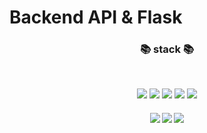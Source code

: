 # Backend API & Flask

<h3 align="center"><b>📚 stack 📚</b></h3>
</br>
<p align="center">
<img src="https://img.shields.io/badge/Docker-2496ED.svg?&style=for-the-badge&logo=Docker&logoColor=white"/>
<img src="https://img.shields.io/badge/Python-3776AB.svg?&style=for-the-badge&logo=Python&logoColor=white"/>
<img src="https://img.shields.io/badge/Flask-000000.svg?&style=for-the-badge&logo=Flask&logoColor=white"/>
<img src="https://img.shields.io/badge/MySQL-4479A1.svg?&style=for-the-badge&logo=MySQL&logoColor=white"/>
<img src="https://img.shields.io/badge/Amazon%20AWS-232F3E.svg?&style=for-the-badge&logo=Amazon%20AWS&logoColor=white"/>
</p>
<h5 align="center">
<img src="https://img.shields.io/badge/swagger%20flasgger%20restfulApi-success"/>
<img src="https://img.shields.io/badge/AWS%20EC2-blue"/>
<img src="https://img.shields.io/badge/AWS%20RDS-lightgrey"/>
</h5>
